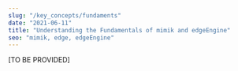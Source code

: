 ```yaml
---
slug: "/key_concepts/fundaments"
date: "2021-06-11"
title: "Understanding the Fundamentals of mimik and edgeEngine"
seo: "mimik, edge, edgeEngine"
---
```


[TO BE PROVIDED]